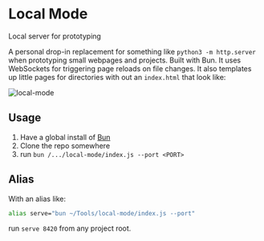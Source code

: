 # Local Mode
Local server for prototyping

A personal drop-in replacement for something like `python3 -m http.server` when prototyping small webpages and projects. Built with Bun. It uses WebSockets for triggering page reloads on file changes. It also templates up little pages for directories with out an `index.html` that look like:

![local-mode](https://github.com/user-attachments/assets/96c487c6-e2a1-4f5e-bb8b-ba4efe4d1af0)


## Usage
1. Have a global install of [Bun](https://bun.sh/)
1. Clone the repo somewhere
1. run `bun /.../local-mode/index.js --port <PORT>`

## Alias
With an alias like:
```bash
alias serve="bun ~/Tools/local-mode/index.js --port"
```
run `serve 8420` from any project root.
